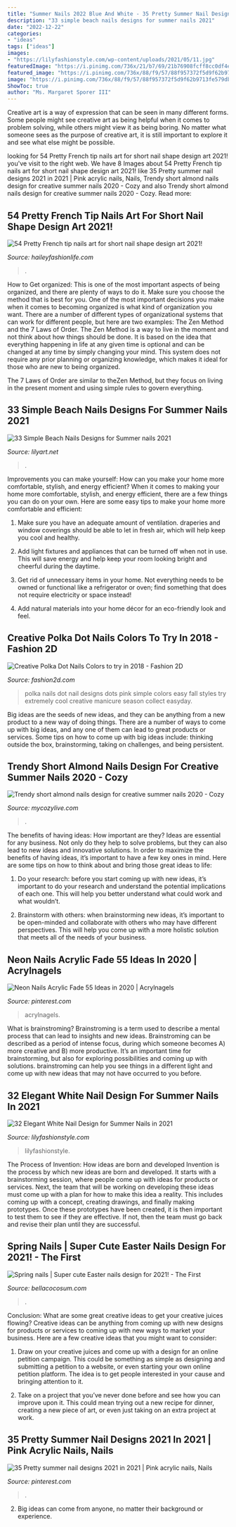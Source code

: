 ```yaml
---
title: "Summer Nails 2022 Blue And White - 35 Pretty Summer Nail Designs 2021 In 2021"
description: "33 simple beach nails designs for summer nails 2021"
date: "2022-12-22"
categories:
- "ideas"
tags: ["ideas"]
images:
- "https://lilyfashionstyle.com/wp-content/uploads/2021/05/11.jpg"
featuredImage: "https://i.pinimg.com/736x/21/b7/69/21b76908fcff8cc0df4e86adb3d18bbc.jpg"
featured_image: "https://i.pinimg.com/736x/88/f9/57/88f957372f5d9f62b9713fe579dbc3cb.jpg"
image: "https://i.pinimg.com/736x/88/f9/57/88f957372f5d9f62b9713fe579dbc3cb.jpg"
ShowToc: true
author: "Ms. Margaret Sporer III"
---
```



Creative art is a way of expression that can be seen in many different forms. Some people might see creative art as being helpful when it comes to problem solving, while others might view it as being boring. No matter what someone sees as the purpose of creative art, it is still important to explore it and see what else might be possible.

	

		
looking for 54 Pretty French tip nails art for short nail shape design art 2021! you've visit to the right web. We have 8 Images about 54 Pretty French tip nails art for short nail shape design art 2021! like 35 Pretty summer nail designs 2021 in 2021 | Pink acrylic nails, Nails, Trendy short almond nails design for creative summer nails 2020 - Cozy and also Trendy short almond nails design for creative summer nails 2020 - Cozy. Read more:
		
    
## 54 Pretty French Tip Nails Art For Short Nail Shape Design Art 2021!

<img loading=lazy src="https://haileyfashionlife.com/wp-content/uploads/2021/04/2-4-768x1152.jpg" onerror="this.onerror=null;this.src='https://tse4.mm.bing.net/th?id=OIP.mjjA-DcNDNFDWZas765OygHaLH&amp;pid=15.1';" alt="54 Pretty French tip nails art for short nail shape design art 2021!">

_Source: haileyfashionlife.com_

>. 

	

How to Get organized: This is one of the most important aspects of being organized, and there are plenty of ways to do it. Make sure you choose the method that is best for you.
One of the most important decisions you make when it comes to becoming organized is what kind of organization you want. There are a number of different types of organizational systems that can work for different people, but here are two examples: The Zen Method and the 7 Laws of Order.
The Zen Method is a way to live in the moment and not think about how things should be done. It is based on the idea that everything happening in life at any given time is optional and can be changed at any time by simply changing your mind. This system does not require any prior planning or organizing knowledge, which makes it ideal for those who are new to being organized.

The 7 Laws of Order are similar to theZen Method, but they focus on living in the present moment and using simple rules to govern everything.

    
## 33 Simple Beach Nails Designs For Summer Nails 2021

<img loading=lazy src="https://lilyart.net/wp-content/uploads/2021/05/1-13-768x1152.jpg" onerror="this.onerror=null;this.src='https://tse3.mm.bing.net/th?id=OIP.1nHNQ3zVFpYQLrT3NdErUAHaLH&amp;pid=15.1';" alt="33 Simple Beach Nails Designs for Summer nails 2021">

_Source: lilyart.net_

>. 

	

Improvements you can make yourself: How can you make your home more comfortable, stylish, and energy efficient?
When it comes to making your home more comfortable, stylish, and energy efficient, there are a few things you can do on your own. Here are some easy tips to make your home more comfortable and efficient: 
1. Make sure you have an adequate amount of ventilation. draperies and window coverings should be able to let in fresh air, which will help keep you cool and healthy.

2. Add light fixtures and appliances that can be turned off when not in use. This will save energy and help keep your room looking bright and cheerful during the daytime.

3. Get rid of unnecessary items in your home. Not everything needs to be owned or functional like a refrigerator or oven; find something that does not require electricity or space instead!

4. Add natural materials into your home décor for an eco-friendly look and feel.

    
## Creative Polka Dot Nails Colors To Try In 2018 - Fashion 2D

<img loading=lazy src="https://lh3.googleusercontent.com/-hkN-0bIDyqU/Wt9ZE_8k8YI/AAAAAAAFMGI/xATEd0WxxR0UxYLxGCLuN4AbcKFdCErTgCHMYCw/s0/Polka-Dot-Nails-Designs-20.jpg" onerror="this.onerror=null;this.src='https://tse2.mm.bing.net/th?id=OIP.c3XrJGafy95U1AvN9uXVwwHaJW&amp;pid=15.1';" alt="Creative Polka Dot Nails Colors to try in 2018 - Fashion 2D">

_Source: fashion2d.com_

>polka nails dot nail designs dots pink simple colors easy fall styles try extremely cool creative manicure season collect easyday. 

	

Big ideas are the seeds of new ideas, and they can be anything from a new product to a new way of doing things. There are a number of ways to come up with big ideas, and any one of them can lead to great products or services. Some tips on how to come up with big ideas include: thinking outside the box, brainstorming, taking on challenges, and being persistent.

    
## Trendy Short Almond Nails Design For Creative Summer Nails 2020 - Cozy

<img loading=lazy src="https://mycozylive.com/wp-content/uploads/2020/07/9-2.png" onerror="this.onerror=null;this.src='https://tse2.mm.bing.net/th?id=OIP.-KpCGDhmx9oBa_GZ81hDIQHaJ1&amp;pid=15.1';" alt="Trendy short almond nails design for creative summer nails 2020 - Cozy">

_Source: mycozylive.com_

>. 

	

The benefits of having ideas: How important are they?
Ideas are essential for any business. Not only do they help to solve problems, but they can also lead to new ideas and innovative solutions. In order to maximize the benefits of having ideas, it’s important to have a few key ones in mind. Here are some tips on how to think about and bring those great ideas to life:
1. Do your research: before you start coming up with new ideas, it’s important to do your research and understand the potential implications of each one. This will help you better understand what could work and what wouldn’t.

2. Brainstorm with others: when brainstorming new ideas, it’s important to be open-minded and collaborate with others who may have different perspectives. This will help you come up with a more holistic solution that meets all of the needs of your business.

    
## Neon Nails Acrylic Fade 55 Ideas In 2020 | Acrylnagels

<img loading=lazy src="https://i.pinimg.com/736x/88/f9/57/88f957372f5d9f62b9713fe579dbc3cb.jpg" onerror="this.onerror=null;this.src='https://tse4.mm.bing.net/th?id=OIP.3oBCEQFG_igEJfbaPjgdNQAAAA&amp;pid=15.1';" alt="Neon Nails Acrylic Fade 55 Ideas in 2020 | Acrylnagels">

_Source: pinterest.com_

>acrylnagels. 

	

What is brainstroming?
Brainstroming is a term used to describe a mental process that can lead to insights and new ideas. Brainstroming can be described as a period of intense focus, during which someone becomes A) more creative and B) more productive. It’s an important time for brainstorming, but also for exploring possibilities and coming up with solutions. brainstroming can help you see things in a different light and come up with new ideas that may not have occurred to you before.

    
## 32 Elegant White Nail Design For Summer Nails In 2021

<img loading=lazy src="https://lilyfashionstyle.com/wp-content/uploads/2021/05/11.jpg" onerror="this.onerror=null;this.src='https://tse4.mm.bing.net/th?id=OIP.JKvXRf_998t8JW8Vz8qkzAHaLH&amp;pid=15.1';" alt="32 Elegant White Nail Design for Summer Nails in 2021">

_Source: lilyfashionstyle.com_

>lilyfashionstyle. 

	

The Process of Invention: How ideas are born and developed
Invention is the process by which new ideas are born and developed. It starts with a brainstorming session, where people come up with ideas for products or services. Next, the team that will be working on developing these ideas must come up with a plan for how to make this idea a reality. This includes coming up with a concept, creating drawings, and finally making prototypes. Once these prototypes have been created, it is then important to test them to see if they are effective. If not, then the team must go back and revise their plan until they are successful.

    
## Spring Nails | Super Cute Easter Nails Design For 2021! - The First

<img loading=lazy src="https://bellacocosum.com/wp-content/uploads/2021/03/21-6.jpg" onerror="this.onerror=null;this.src='https://tse2.mm.bing.net/th?id=OIP.kLBQrrU5al7GBclGhe9wbgHaLO&amp;pid=15.1';" alt="Spring nails | Super cute Easter nails design for 2021! - The First">

_Source: bellacocosum.com_

>. 

	

Conclusion: What are some great creative ideas to get your creative juices flowing?
Creative ideas can be anything from coming up with new designs for products or services to coming up with new ways to market your business. Here are a few creative ideas that you might want to consider: 
1. Draw on your creative juices and come up with a design for an online petition campaign. This could be something as simple as designing and submitting a petition to a website, or even starting your own online petition platform. The idea is to get people interested in your cause and bringing attention to it. 

2. Take on a project that you’ve never done before and see how you can improve upon it. This could mean trying out a new recipe for dinner, creating a new piece of art, or even just taking on an extra project at work.

    
## 35 Pretty Summer Nail Designs 2021 In 2021 | Pink Acrylic Nails, Nails

<img loading=lazy src="https://i.pinimg.com/736x/21/b7/69/21b76908fcff8cc0df4e86adb3d18bbc.jpg" onerror="this.onerror=null;this.src='https://tse2.mm.bing.net/th?id=OIP.oLmgVb9tbHrmoFGxG79DVQHaLH&amp;pid=15.1';" alt="35 Pretty summer nail designs 2021 in 2021 | Pink acrylic nails, Nails">

_Source: pinterest.com_

>. 

	

2. Big ideas can come from anyone, no matter their background or experience.

